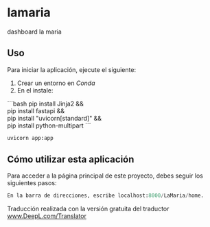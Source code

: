 # lamaria
dashboard la maria 


## Uso
Para iniciar la aplicación, ejecute el siguiente:

1. Crear un entorno en *Conda*
2. En el instale:

´´´bash
pip install Jinja2 && \
pip install fastapi && \
pip install "uvicorn[standard]" && \
pip install python-multipart
´´´

```python
uvicorn app:app

```

## Cómo utilizar esta aplicación
Para acceder a la página principal de este proyecto, debes seguir los siguientes pasos:
```python
En la barra de direcciones, escribe localhost:8000/LaMaria/home.
```
Traducción realizada con la versión gratuita del traductor www.DeepL.com/Translator
